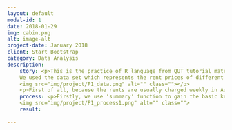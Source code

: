 ```yaml
---
layout: default
modal-id: 1
date: 2018-01-29
img: cabin.png
alt: image-alt
project-date: January 2018
client: Start Bootstrap
category: Data Analysis
description:
    story: <p>This is the practice of R language from QUT tutorial materials. I made this to record my learning process.
    We used the data set which represents the rent prices of different types of houses in the Brisbane area.
    <img src="img/project/P1_data.png" alt="" class=""></p>
    <p>First of all, because the rents are usually charged weekly in Australia, the rent prices are represented by a column of weekly_rent. In addition, the data contains a column called 'locality' to show the location in the Brisbane area. Finally, the different types of house are represented in a column called 'dwelling_type'.</p>
    process: <p>Firstly, we use 'summary' function to gain the basic knowledge of this data set.</p>
    <img src="img/project/P1_process1.png" alt="" class="">
    result:
    
---
```

